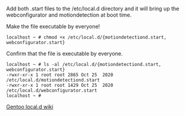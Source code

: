 Add both .start files to the /etc/local.d directory and it will bring up the webconfigurator and motiondetection at boot time.

Make the file executable by everyone!
```
localhost ~ # chmod +x /etc/local.d/{motiondetectiond.start, webconfigurator.start}
```

Confirm that the file is executable by everyone.
```
localhost ~ # ls -al /etc/local.d/{motiondetectiond.start, webconfigurator.start}
-rwxr-xr-x 1 root root 2865 Oct 25  2020 /etc/local.d/motiondetectiond.start
-rwxr-xr-x 1 root root 1429 Oct 25  2020 /etc/local.d/webconfigurator.start
localhost ~ #
```


[Gentoo local.d wiki](https://wiki.gentoo.org/wiki//etc/local.d)
